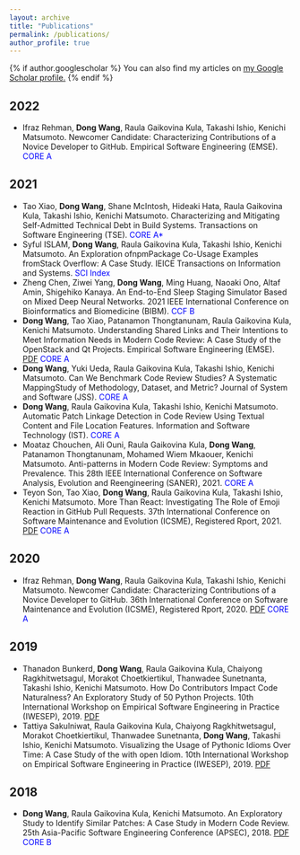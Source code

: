 ```yaml
---
layout: archive
title: "Publications"
permalink: /publications/
author_profile: true
---
```


{% if author.googlescholar %}
  You can also find my articles on <u><a href="{{author.googlescholar}}">my Google Scholar profile</a>.</u>
{% endif %}
## 2022
* Ifraz Rehman, **Dong Wang**, Raula Gaikovina Kula, Takashi Ishio, Kenichi Matsumoto. Newcomer Candidate: Characterizing Contributions of a Novice Developer to GitHub. <span style="border-bottom:2px black;">Empirical Software Engineering (EMSE)</span>. <span style="color:blue">CORE A</span>
## 2021
* Tao Xiao, **Dong Wang**, Shane McIntosh, Hideaki Hata, Raula Gaikovina Kula, Takashi Ishio, Kenichi Matsumoto. Characterizing and Mitigating Self-Admitted Technical Debt in Build Systems. Transactions on Software Engineering (TSE). <span style="color:blue">CORE A*</span>
* Syful ISLAM, **Dong Wang**, Raula Gaikovina Kula, Takashi Ishio, Kenichi Matsumoto. An Exploration ofnpmPackage Co-Usage Examples fromStack Overflow: A Case Study. IEICE Transactions on Information and Systems. <span style="color:blue">SCI Index</span>
* Zheng Chen, Ziwei Yang, **Dong Wang**, Ming Huang, Naoaki Ono, Altaf Amin, Shigehiko Kanaya. An End-to-End Sleep Staging Simulator Based on Mixed Deep Neural Networks. 2021 IEEE International Conference on Bioinformatics and Biomedicine (BIBM). <span style="color:blue">CCF B</span>
* **Dong Wang**, Tao Xiao, Patanamon Thongtanunam, Raula Gaikovina Kula, Kenichi Matsumoto. Understanding Shared Links and Their Intentions to Meet Information Needs in Modern Code Review: A Case Study of the OpenStack and Qt Projects. Empirical Software Engineering (EMSE). [PDF](https://link.springer.com/article/10.1007/s10664-021-09997-x) <span style="color:blue">CORE A</span>
* **Dong Wang**, Yuki Ueda, Raula Gaikovina Kula, Takashi Ishio, Kenichi Matsumoto. Can We Benchmark Code Review Studies? A Systematic MappingStudy of Methodology, Dataset, and Metric? Journal of System and Software (JSS). <span style="color:blue">CORE A</span>
* **Dong Wang**, Raula Gaikovina Kula, Takashi Ishio, Kenichi Matsumoto. Automatic Patch Linkage Detection in Code Review Using Textual Content and File Location Features. Information and Software Technology (IST). <span style="color:blue">CORE A</span>
* Moataz Chouchen, Ali Ouni, Raula Gaikovina Kula, **Dong Wang**, Patanamon Thongtanunam, Mohamed Wiem Mkaouer, Kenichi Matsumoto. Anti-patterns in Modern Code Review: Symptoms and Prevalence. This 28th IEEE International Conference on Software Analysis, Evolution and Reengineering (SANER), 2021. <span style="color:blue">CORE A</span>
* Teyon Son, Tao Xiao, **Dong Wang**, Raula Gaikovina Kula, Takashi Ishio, Kenichi Matsumoto. More Than React: Investigating The Role of Emoji Reaction in GitHub Pull Requests. 37th International Conference on Software Maintenance and Evolution (ICSME), Registered Rport, 2021. [PDF](https://www.researchgate.net/publication/353995896_More_Than_React_Investigating_The_Role_of_EmojiReaction_in_GitHub_Pull_Requests) <span style="color:blue">CORE A</span>

## 2020
* Ifraz Rehman, **Dong Wang**, Raula Gaikovina Kula, Takashi Ishio, Kenichi Matsumoto. Newcomer Candidate: Characterizing Contributions of a Novice Developer to GitHub. 36th International Conference on Software Maintenance and Evolution (ICSME), Registered Rport, 2020. [PDF](https://www.researchgate.net/publication/343498679_Newcomer_Candidate_Characterizing_Contributions_of_a_Novice_Developer_to_GitHub) <span style="color:blue">CORE A</span>

## 2019
* Thanadon Bunkerd, **Dong Wang**, Raula Gaikovina Kula, Chaiyong Ragkhitwetsagul, Morakot Choetkiertikul, Thanwadee Sunetnanta, Takashi Ishio, Kenichi Matsumoto. How Do Contributors Impact Code Naturalness? An Exploratory Study of 50 Python Projects. 10th International Workshop on Empirical Software Engineering in Practice (IWESEP), 2019. [PDF](https://ieeexplore.ieee.org/document/8945084/)
* Tattiya Sakulniwat, Raula Gaikovina Kula, Chaiyong Ragkhitwetsagul, Morakot Choetkiertikul, Thanwadee Sunetnanta, **Dong Wang**, Takashi Ishio, Kenichi Matsumoto. Visualizing the Usage of Pythonic Idioms Over Time: A Case Study of the with open Idiom. 10th International Workshop on Empirical Software Engineering in Practice (IWESEP), 2019. [PDF](https://cragkhit.github.io/publications/iwesep19_Tattiya.pdf)

## 2018

* **Dong Wang**, Raula Gaikovina Kula, Kenichi Matsumoto. An Exploratory Study to Identify Similar Patches: A Case Study in Modern Code Review. 25th Asia-Pacific Software Engineering Conference (APSEC), 2018. [PDF](https://ieeexplore.ieee.org/document/8719469) <span style="color:blue">CORE B</span>
